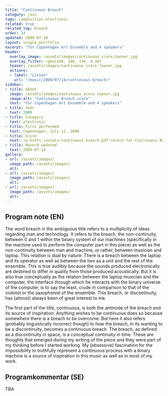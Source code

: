 ```yaml
---
title: "Continuous Breach"
category: jazz
tags: composition electronic
related: true
related_tag: breach
order: 14
updated: 2009-07-10
layout: single_portfolio
excerpt: "for Copenhagen Art Ensemble and 4 speakers"
header: 
  overlay_image: /assets/images/continuous_score_banner.jpg
  overlay_filter: rgba(108, 108, 156, 0.44)
  teaser: /assets/images/continuous_score_teaser.jpg
  actions:
  - label: "Listen"
    url: "/music/2009/07/14/continuous-breach/"
sidebar:
- title: About
  image: /assets/images/continuous_score_teaser.jpg
  image-alt: "Continuous Breach score"
  text: "for Copenhagen Art Ensemble and 4 speakers"
- title: Year
  text: 2009
- title: Category
  text: electronic
- title: First performed
  text: Copenhagen, July 12, 2009
- title: Score
  text: <a href='/assets/continuous_breach.pdf'>Score for Continuous Breach</a>
- title: Record updated
  text: 2009-07-10
gallery:
- url: /assets/images/
  image_path: /assets/images/
  alt: 
- url: /assets/images/
  image_path: /assets/images/
  alt: 
- url: /assets/images/
  image_path: /assets/images/
  alt: 
---
```

<h2>Program note (EN)</h2>
The word breach in the ambiguous title refers to a multiplicity of ideas regarding man and technology. It refers to the breach, the non-continuity, between 0 and 1 within the binary system of our machines (specifically in the machine used to perform the computer part in this piece) as well as the non-continuity between man and machine, or rather, between musician and laptop. This relation is dual by nature: There is a breach between the laptop and its operator as well as between the two as a unit and the rest of the ensemble. This is true audibly because the sounds produced electronically are destined to differ in quality from those produced acoustically. But it is also true conceptually as the relation between the laptop musician and the computer, the interface through which he interacts with the binary universe of the computer, is to say the least, crude in comparison to that of the violinist or the saxophonist of the ensemble. This breach, or discontinuity, has (almost) always been of great interest to me.




The first part of the title, continuous, is both the antinode of the breach and its source of inspiration. Anything wishes to be continuous does so because somewhere there is a breach to be overcome. But here it also refers (probably linguistically incorrect though) to how the breach, in its wanting to be a discontinuity, becomes a continuous breach. The breach, as defined as a discontinuity in space, is a conceptual continuity in time. These are thoughts that emerged during my writing of the piece and they were part of my thinking before I started working. My (obsessive) fascination for the impossibility to truthfully represent a continuous process with a binary machine is a source of inspiration in this music as well as in most of my work.

<h2>Programkommentar (SE)</h2>
TBA



